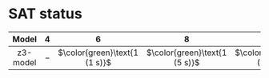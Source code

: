 # SAT status
| $\text{Model}$ | $4$ | $6$ | $8$ | $10$ | $12$ | $14$ | $16$ | $18$ | $20$ |
|:-:| :---:|:---:|:---:|:---:|:---:|:---:|:---:|:---:|:---:|
$\text{z3-model}$ | $-$ | $\color{green}\text{1 (1 s)}$ | $\color{green}\text{1 (5 s)}$ | $\color{green}\text{1 (301 s)}$ | $-$ | $-$ | $-$ | $-$ | $-$ | 

